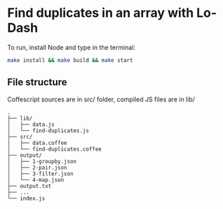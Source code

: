 # Find duplicates in an array with Lo-Dash

To run, install Node and type in the terminal:

```bash
make install && make build && make start
```

## File structure

Coffescript sources are in src/ folder, compiled JS files are in lib/

```
.
├── lib/
│   ├── data.js
│   └── find-duplicates.js
├── src/
│   ├── data.coffee
│   └── find-duplicates.coffee
├── output/
│   ├── 1-groupby.json
│   ├── 2-pair.json
│   ├── 3-filter.json
│   └── 4-map.json
├── output.txt
├── ...
└── index.js
```
